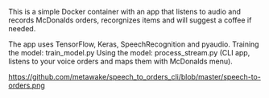 This is a simple Docker container with an app that
listens to audio and records McDonalds orders, 
recorgnizes items and will suggest a coffee if needed.

The app uses TensorFlow, Keras, SpeechRecognition and pyaudio.
Training the model: train_model.py
Using the model: process_stream.py (CLI app, listens to your voice orders and maps them with McDonalds menu).

https://github.com/metawake/speech_to_orders_cli/blob/master/speech-to-orders.png
